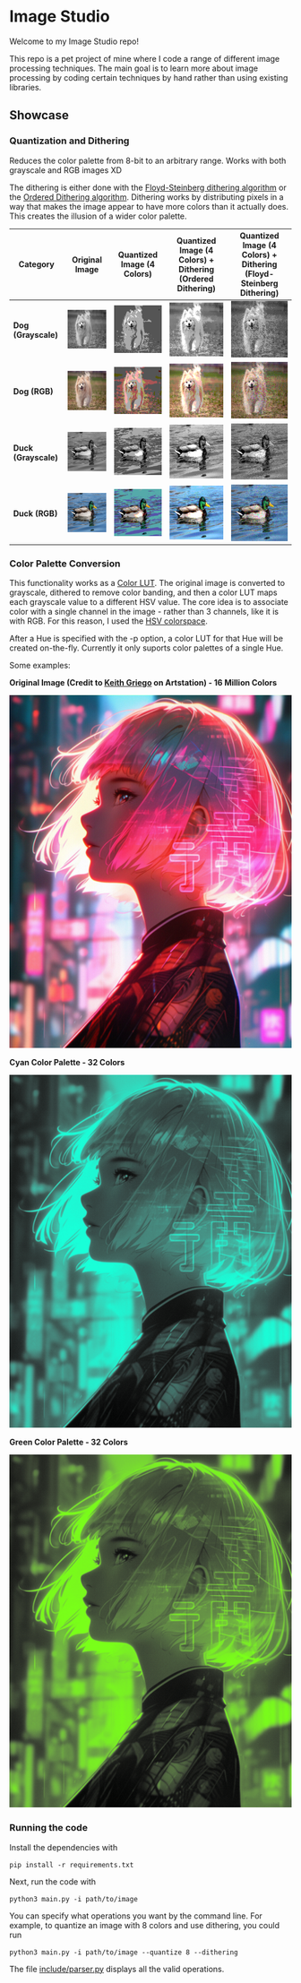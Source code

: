 # Image Studio

Welcome to my Image Studio repo!

This repo is a pet project of mine where I code a range of different image processing techniques. 
The main goal is to learn more about image processing by coding certain techniques by hand rather than 
using existing libraries. 


## Showcase 

### Quantization and Dithering

Reduces the color palette from 8-bit to an arbitrary range. Works with both grayscale and RGB images XD

The dithering is either done with the [Floyd-Steinberg dithering algorithm](https://en.wikipedia.org/wiki/Floyd%E2%80%93Steinberg_dithering) or the [Ordered Dithering algorithm](https://en.wikipedia.org/wiki/Ordered_dithering). Dithering works by distributing pixels in a way that makes the image appear to have more colors than it actually does. This creates the illusion of a wider color palette.


| **Category**         | **Original Image**                                          | **Quantized  Image (4 Colors)**                                   | **Quantized Image (4 Colors) + Dithering (Ordered Dithering)**| **Quantized Image (4 Colors) + Dithering (Floyd-Steinberg Dithering)**|
|----------------------|----------------------------------------------------|----------------------------------------------------|-----------------------------------------------------|-----------------------------------------------------|
| **Dog (Grayscale)**  | ![dog_g](assets/dog_g.png)     | ![dog_g_q4](assets/dog_g_q4.png)             | ![dog_g_q4_d](assets/dog_g_q4_ordered.png)            | ![dog_g_q4_d](assets/dog_g_q4_floyd_steinberg.png) |
| **Dog (RGB)**     | ![dog_rgb](assets/dog_rgb.png)       | ![dog_rgb_q4](assets/dog_rgb_q4.png)           | ![dog_rgb_q4_d_ordered](assets/dog_rgb_q4_ordered.png)         | ![dog_rgb_q4_d_floyd_steinberg](assets/dog_rgb_q4_floyd_steinberg.png) |
| **Duck (Grayscale)**      | ![duck_g](assets/duck_g.png)           | ![duck_g_q4](assets/duck_g_q4.png)                   | ![duck_g_q4_d](assets/duck_g_q4_ordered.png)                  | ![duck_g_q4_d](assets/duck_g_q4_floyd_steinberg.png)                  |
| **Duck (RGB)**      | ![duck_rgb](assets/duck_rgb.png)          | ![duck_rgb_q4](assets/duck_rgb_q4.png)            | ![duck_rgb_q4_d](assets/duck_rgb_q4_ordered.png)          | ![duck_rgb_q4_d](assets/duck_rgb_q4_floyd_steinberg.png)          |


### Color Palette Conversion

This functionality works as a [Color LUT](https://en.wikipedia.org/wiki/3D_lookup_table). The original image is converted to grayscale, dithered to remove color banding, and then a color LUT maps each grayscale value to a different HSV value. The core idea is to associate color with a single channel in the image - rather than 3 channels, like it is with RGB. For this reason, I used the [HSV colorspace](https://en.wikipedia.org/wiki/HSL_and_HSV).

After a Hue is specified with the -p option, a color LUT for that Hue will be created on-the-fly. Currently it only suports color palettes of a single Hue.

Some examples:

**Original Image (Credit to [Keith Griego](https://www.artstation.com/keithgriego) on Artstation) - 16 Million Colors** 

![Anime girl - original](assets/animegirl_original.png)

**Cyan Color Palette - 32 Colors**

![Anime girl - cyan](assets/animegirl_cyan.png)

**Green Color Palette - 32 Colors**

![Anime girl - green](assets/animegirl_green.png)


### Running the code

Install the dependencies with

    pip install -r requirements.txt

Next, run the code with

    python3 main.py -i path/to/image



You can specify what operations you want by the command line.  For example, to quantize an image with 8 colors and use dithering, you could run

    python3 main.py -i path/to/image --quantize 8 --dithering

The file [include/parser.py](include/parser.py) displays all the valid operations.